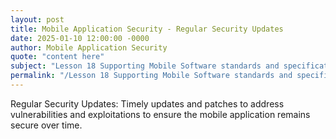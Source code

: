 ```yaml
---
layout: post
title: Mobile Application Security - Regular Security Updates
date: 2025-01-10 12:00:00 -0000
author: Mobile Application Security
quote: "content here"
subject: "Lesson 18 Supporting Mobile Software standards and specifications"
permalink: "/Lesson 18 Supporting Mobile Software standards and specifications/Mobile Application Security/Mobile Application Security - Regular Security Updates"
---
```


Regular Security Updates: Timely updates and patches to address vulnerabilities and exploitations to ensure the mobile application remains secure over time.
